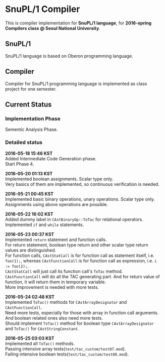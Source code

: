 # SnuPL/1 Compiler
This is compiler implementation for **SnuPL/1 language**,
for **2016-spring Compilers class @ Seoul National University**.

## SnuPL/1
SnuPL/1 language is based on Oberon programming language.  

## Compiler
Compiler for SnuPL/1 programming language is implemented as
class project for one semester.

## Current Status

### Implementation Phase
Sementic Analysis Phase.  
  
### Detailed status
**2016-05-18 15:46 KST**  
Added Intermediate Code Generation phase.  
Start Phase 4.  
  
**2016-05-20 01:13 KST**  
Implemented boolean assignments. Scalar type only.  
Very basics of them are implemented, so continuous verification is needed.  
  
**2016-05-21 00:45 KST**  
Implemented basic binary operations, unary operations. Scalar type only.  
Assignments using above operations are possible.  
  
**2016-05-22 16:02 KST**  
Added dummy label in <code>CAstBinaryOp::ToTac</code> for relational operators.  
Implemented <code>if</code> and <code>while</code> statements.  
  
**2016-05-23 00:37 KST**  
Implemented <code>return</code> statement and function calls.  
For return statement, boolean type return and other scalar type return values are distinguished.  
For function calls, <code>CAstStatCall</code> is for function call as statement itself, i.e. <code>foo(1);</code>,
whereas <code>CAstFunctionCall</code> is for function call as expression, i.e. <code>i := foo(2);</code>.  
<code>CAstStatCall</code> will just call its function call's <code>ToTac</code> method.  
<code>CAstFunctionCall</code> will do all the TAC generating part. And for return value of function, it will return them in temporary variable.  
More improvement is needed with more tests.  
  
**2016-05-24 02:48 KST**  
Implemented <code>ToTac()</code> methods for <code>CAstArrayDesignator</code> and <code>CAstFunctionCall</code>.  
Need more tests, especially for those with array in function call arguments. And boolean related ones also need more tests.  
Should implement <code>ToTac()</code> method for boolean type <code>CAstArrayDesignator</code> and <code>ToTac()</code> for <code>CAstStringConstant</code>.  
  
**2016-05-25 03:03 KST**  
Implemented all <code>ToTac()</code> methods.  
Passing intensive array tests(<code>test/tac_custom/test07.mod</code>).  
Failing intensive boolean tests(<code>test/tac_custom/test08.mod</code>).